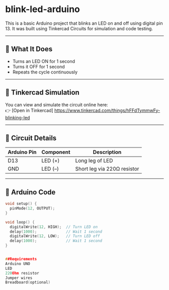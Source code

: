 # blink-led-arduino


This is a basic Arduino project that blinks an LED on and off using digital pin 13. It was built using Tinkercad Circuits for simulation and code testing.

---

## 🚀 What It Does

- Turns an LED ON for 1 second
- Turns it OFF for 1 second
- Repeats the cycle continuously

---

## 🔗 Tinkercad Simulation

You can view and simulate the circuit online here:  
👉 [Open in Tinkercad] <https://www.tinkercad.com/things/hFFdTymmwFy-blinking-led>

---

## 🔌 Circuit Details

| Arduino Pin | Component | Description        |
|-------------|-----------|--------------------|
| D13         | LED (+)   | Long leg of LED    |
| GND         | LED (–)   | Short leg via 220Ω resistor |

---

## 📄 Arduino Code

```cpp
void setup() {
  pinMode(12, OUTPUT);
}

void loop() {
  digitalWrite(12, HIGH);  // Turn LED on
  delay(1000);             // Wait 1 second
  digitalWrite(12, LOW);   // Turn LED off
  delay(1000);             // Wait 1 second
}


##Requirements
Arduino UNO
LED
220Ohm resistor
Jumper wires
Breadboard(optional)
